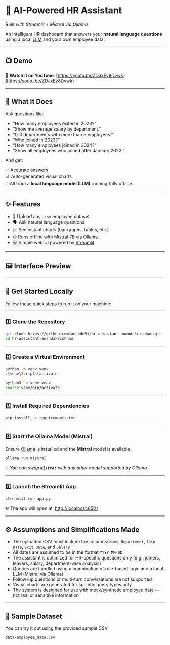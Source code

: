 # 🤖 AI-Powered HR Assistant

*Built with Streamlit + Mistral via Ollama*

An intelligent HR dashboard that answers your **natural language questions** using a local [LLM](w) and your own employee data.

---

## 📺 Demo

🎥 **Watch it on YouTube**: [https://youtu.be/ZDJxEy8Dvwk](https://youtu.be/ZDJxEy8Dvwk)

---

## 🧠 What It Does

Ask questions like:

- “How many employees exited in 2023?”
- “Show me average salary by department.”
- “List departments with more than 5 employees.”
- “Who joined in 2023?”
- “How many employees joined in 2024?”
- “Show all employees who joined after January 2023.”

And get:

✅ Accurate answers\
📊 Auto-generated visual charts\
💡 All from a **local language model (LLM)** running fully offline

---

## ✨ Features

- 🔄 Upload any `.csv` employee dataset
- 🗣️ Ask natural language questions
- 📈 See instant charts (bar graphs, tables, etc.)
- ⚙️ Runs offline with [Mistral 7B](w) via [Ollama](https://ollama.com)
- 💻 Simple web UI powered by [Streamlit](w)

---

## 🖼 Interface Preview



---

## 🚀 Get Started Locally

Follow these quick steps to run it on your machine:

---

### 1️⃣ Clone the Repository

```bash
git clone https://github.com/anandu91/hr-assistant-anandakrishnan.git
cd hr-assistant-anandakrishnan
```

---

### 2️⃣ Create a Virtual Environment

```bash
python -m venv venv
.\venv\Scripts\activate
```

```bash
python3 -m venv venv
source venv/bin/activate
```

---

### 3️⃣ Install Required Dependencies

```bash
pip install -r requirements.txt
```

---

### 4️⃣ Start the Ollama Model (Mistral)

Ensure [Ollama](https://ollama.com) is installed and the **Mistral** model is available.

```bash
ollama run mistral
```

💡 *You can swap **`mistral`** with any other model supported by Ollama.*

---

### 5️⃣ Launch the Streamlit App

```bash
streamlit run app.py
```

🌐 The app will open at: [http://localhost:8501](http://localhost:8501)


---

## ⚙️ Assumptions and Simplifications Made

- The uploaded CSV must include the columns: `Name`, `Department`, `Join Date`, `Exit Date`, and `Salary`
- All dates are assumed to be in the format `YYYY-MM-DD`
- The assistant is optimized for HR-specific questions only (e.g., joiners, leavers, salary, department-wise analysis)
- Queries are handled using a combination of rule-based logic and a local LLM (Mistral via Ollama)
- Follow-up questions or multi-turn conversations are not supported
- Visual charts are generated for specific query types only
- The system is designed for use with mock/synthetic employee data — not real or sensitive information

---

## 📂 Sample Dataset

You can try it out using the provided sample CSV:

```
data/employee_data.csv
```
